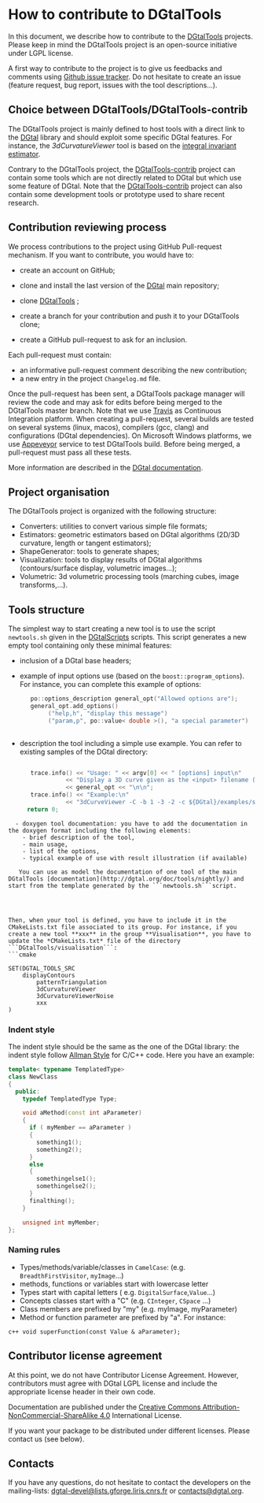 # How to contribute to DGtalTools

In this document, we describe how to contribute to the
[DGtalTools](http://dgtal.org/tools) projects. Please keep in mind
the DGtalTools project is an open-source initiative under LGPL
license.

A first way to contribute to the project is to give us feedbacks and
comments using [Github issue
tracker](https://github.com/DGtal-team/DGtalTools/issues). Do not
hesitate to create an issue (feature request, bug report, issues with
the tool descriptions...).


## Choice between DGtalTools/DGtalTools-contrib

The DGtalTools project is mainly defined to host tools with a direct
link to the [DGtal](http://dgtal.org) library and should exploit some
specific DGtal features. For instance, the *3dCurvatureViewer* tool is
based on the [integral invariant
estimator](http://liris.cnrs.fr/dgtal/doc/nightly/LocalEstimatorsFromSurfel.html).

Contrary to the DGtalTools project, the
[DGtalTools-contrib](https://github.com/DGtal-team/DGtalTools-contrib)
project can contain some tools which are not directly related to DGtal
but which use some feature of DGtal. Note that the
[DGtalTools-contrib](https://github.com/DGtal-team/DGtalTools-contrib)
project can also contain some development tools or prototype used to
share recent research.




## Contribution reviewing process

We process contributions to the project using GitHub Pull-request
mechanism. If you want to contribute, you would have to:
* create an account on GitHub;
* clone and install the last version of the
  [DGtal](https://github.com/DGtal-team/DGtal) main repository;

* clone [DGtalTools](https://github.com/DGtal-team/DGtalTools) ;

* create a branch for your contribution and push it to your DGtalTools
  clone;
* create a GitHub pull-request to ask for an inclusion.


Each pull-request must contain:
* an informative pull-request comment describing the new contribution;
* a new entry in the project ```Changelog.md``` file.

Once the pull-request has been sent, a DGtalTools package manager will
review the code and may ask for edits before being merged to the DGtalTools
master branch. Note that we use [Travis](http://travis-ci.org) as
Continuous Integration platform. When creating a pull-request, several
builds are tested on several systems (linux, macos), compilers (gcc,
clang) and configurations (DGtal dependencies). On Microsoft Windows
platforms, we use [Appeveyor](http://www.appveyor.com) service to test
DGtalTools build.  Before being merged, a pull-request must pass all these
tests.

More information are described in the
[DGtal documentation](http://dgtal.org/doc/stable/moduleFAQGit.html).



## Project organisation

The DGtalTools project is organized with the following structure:

  - Converters: utilities to convert various simple file formats;
  - Estimators:  geometric estimators based on DGtal algorithms (2D/3D curvature, length or tangent estimators);
  - ShapeGenerator: tools to generate shapes;
  - Visualization: tools to display results of DGtal algorithms (contours/surface display, volumetric images...);
  - Volumetric: 3d volumetric processing tools (marching cubes, image transforms,...).



## Tools structure 

The simplest way to start creating a new tool is to use the script
```newtools.sh``` given in the
[DGtalScripts](https://github.com/DGtal-team/DGtalScripts)
scripts. This script generates a new empty tool containing only these minimal features:
  - inclusion of a DGtal base headers;
  - example of input options use (based on the ```boost::program_options```).
    For instance, you can complete this example of options:
    ```c++
       po::options_description general_opt("Allowed options are");
       general_opt.add_options()
            ("help,h", "display this message")
            ("param,p", po::value< double >(), "a special parameter")
 
     ```

  - description the tool including a simple use example. You can refer to existing samples of the DGtal directory:
    ```c++

       trace.info() << "Usage: " << argv[0] << " [options] input\n"
                 << "Display a 3D curve given as the <input> filename (with possibly projections and/or tangent information) by using QGLviewer.\n"
                 << general_opt << "\n\n";
       trace.info() << "Example:\n"
                 << "3dCurveViewer -C -b 1 -3 -2 -c ${DGtal}/examples/samples/sinus.dat\n";
      return 0;
```
  - doxygen tool documentation: you have to add the documentation in the doxygen format including the following elements:
    - brief description of the tool,
    - main usage,
    - list of the options,
    - typical example of use with result illustration (if available)
   
   You can use as model the documentation of one tool of the main DGtalTools [documentation](http://dgtal.org/doc/tools/nightly/) and start from the template generated by the ```newtools.sh```script.




Then, when your tool is defined, you have to include it in the
CMakeLists.txt file associated to its group. For instance, if you
create a new tool **xxx** in the group **Visualisation**, you have to
update the *CMakeLists.txt* file of the directory ```DGtalTools/visualisation```:
```cmake

SET(DGTAL_TOOLS_SRC
	displayContours
        patternTriangulation
        3dCurvatureViewer
        3dCurvatureViewerNoise
        xxx
)
```





### Indent style
The indent style should be the same as the one of the DGtal library: the indent style follow
[Allman Style](https://en.wikipedia.org/wiki/Indent_style#Allman_style)
for C/C++ code. Here you have an example:

```c++
template< typename TemplatedType>
class NewClass
{
  public:
    typedef TemplatedType Type;

    void aMethod(const int aParameter)
    {
      if ( myMember == aParameter )
      {
        something1();
        something2();
      }
      else
      {
        somethingelse1();
        somethingelse2();
      }
      finalthing();
    }

    unsigned int myMember;
};
```


### Naming rules

* Types/methods/variable/classes in ```CamelCase```: (e.g.
```BreadthFirstVisitor```, ```myImage```...)
* methods, functions or variables start with lowercase letter
* Types start with capital letters (
  e.g. ```DigitalSurface```,```Value```...)
* Concepts classes start with a "C" (e.g. ```CInteger```, ```CSpace```
  ...)
* Class members are prefixed by "my" (e.g.  myImage, myParameter)
* Method or function parameter are prefixed by "a". For instance:

``` c++ void superFunction(const Value & aParameter); ```




## Contributor license agreement

At this point, we do not have Contributor License Agreement. However,
contributors must agree with DGtal LGPL license and include the
appropriate license header in their own code.

Documentation are published under the
[Creative Commons Attribution-NonCommercial-ShareAlike 4.0](http://creativecommons.org/licenses/by-nc-sa/4.0/)
International License.

If you want your package to be distributed under different
licenses. Please contact us (see below).

## Contacts

If you have any questions, do not hesitate to contact the developers
on the mailing-lists:
[dgtal-devel@lists.gforge.liris.cnrs.fr](mailto:dgtal-devel@lists.gforge.liris.cnrs.fr)
or [contacts@dgtal.org](mailto:contacts@dgtal.org).


